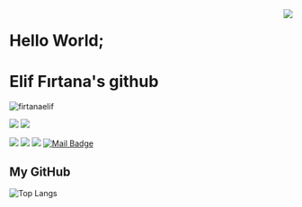 <img align='right' src="https://github-readme-stats.vercel.app/api?username=firtanaelif&show_icons=true&theme=radical">

# Hello World;
# Elif Fırtana's github
<p align="left"> <img src="https://komarev.com/ghpvc/?username=firtanaelif" alt="firtanaelif" /> </p>

[![](https://img.shields.io/twitter/follow/firtanaelif?style=social)](https://www.twitter.com/firtanaelif)
[![](https://img.shields.io/github/followers/firtanaelif?style=social)](https://www.github.com/firtanaelif)


[![](https://img.shields.io/badge/twitter-%231DA1F2.svg?&style=for-the-badge&logo=twitter&logoColor=white)](https://www.twitter.com/firtanaelif)
[![](https://img.shields.io/badge/linkedin-%230077B5.svg?&style=for-the-badge&logo=linkedin&logoColor=white)](https://www.linkedin.com/in/firtanaelif/)
[![](https://img.shields.io/badge/instagram-%23E4405F.svg?&style=for-the-badge&logo=instagram&logoColor=white)](https://instagram.com/firtanaelif)
[![Mail Badge](https://img.shields.io/badge/firtana.elif@gmail.com-c14438?style=for-the-badge&logo=Gmail&logoColor=white&link=mailto:firtana.elif@gmail.com)](mailto:firtana.elifgmail.com)


## My GitHub
![Top Langs](https://github-readme-stats.vercel.app/api/top-langs/?username=firtanaelif&hide=TeX&layout=radical)
